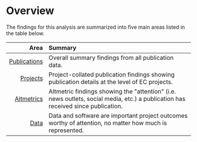 # Overview

The findings for this analysis are summarized into five main areas listed in the table below.

| Area | Summary |
|-----:|:--------|
|  [Publications](/findings/publications)  | Overall summary findings from all publication data. |
|  [Projects](/findings/projects)     | Project-collated publication findings showing publication details at the level of EC projects. |
|  [Altmetrics](/findings/altmetrics)    | Altmetric findings showing the "attention" (i.e. news outlets, social media, etc.) a publication has received since publication.      |
|  [Data](/findings/data)          | Data and software are important project outcomes worthy of attention, no matter how much is represented. |

<!-- |  [Journals](/findings/journal)      | Journal-related findings.       |>